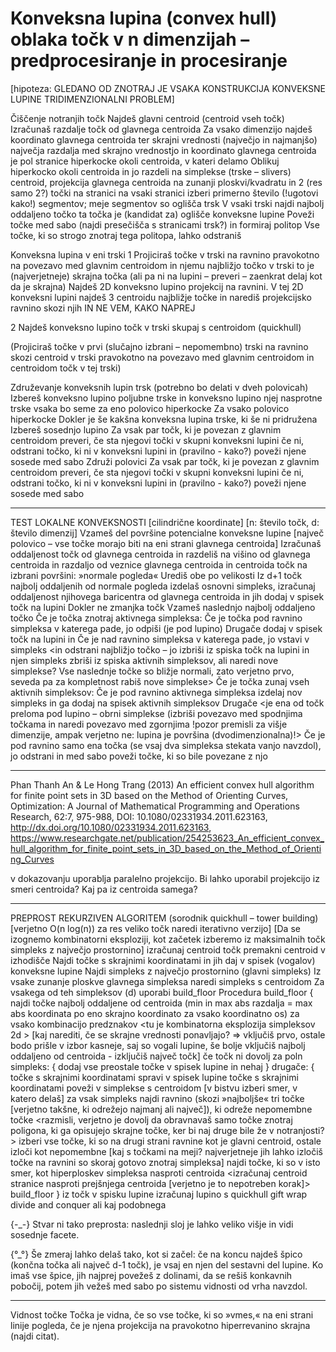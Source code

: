 # Konveksna lupina (convex hull) oblaka točk v n dimenzijah – predprocesiranje in procesiranje

[hipoteza: GLEDANO OD ZNOTRAJ JE VSAKA KONSTRUKCIJA KONVEKSNE LUPINE  TRIDIMENZIONALNI PROBLEM]

Čiščenje notranjih točk
Najdeš glavni centroid (centroid vseh točk)
Izračunaš razdalje točk od glavnega centroida
Za vsako dimenzijo najdeš koordinato glavnega centroida ter skrajni vrednosti (največjo in najmanjšo)
največja razdalja med skrajno vrednostjo in koordinato glavnega centroida je pol stranice hiperkocke okoli centroida, v kateri delamo
Oblikuj hiperkocko okoli centroida in jo razdeli na simplekse (trske – slivers) centroid, projekcija glavnega centroida na zunanji ploskvi/kvadratu in 2 (res samo 2?) točki na stranici
na vsaki stranici izberi primerno število (!ugotovi kako!) segmentov; meje segmentov so oglišča trsk
V vsaki trski najdi najbolj oddaljeno točko
ta točka je (kandidat za) oglišče konveksne lupine
Poveži točke med sabo (najdi presečišča s stranicami trsk?) in formiraj politop
Vse točke, ki so strogo znotraj tega politopa, lahko odstraniš

Konveksna lupina v eni trski
1
Projiciraš točke v trski na ravnino pravokotno na povezavo med glavnim centroidom in njemu najbližjo točko v trski
to je (najverjetneje) skrajna točka (ali pa ni na lupini – preveri – zaenkrat delaj kot da je skrajna)
Najdeš 2D konveksno lupino projekcij na ravnini.
V tej 2D konveksni lupini najdeš 3 centroidu najbližje točke in narediš projekcijsko ravnino skozi njih
IN NE VEM, KAKO NAPREJ

2
Najdeš konveksno lupino točk v trski skupaj s centroidom (quickhull)

(Projiciraš točke v prvi (slučajno izbrani – nepomembno) trski na ravnino skozi centroid v trski pravokotno na povezavo med glavnim centroidom in centroidom točk v tej trski)

Združevanje konveksnih lupin trsk (potrebno bo delati v dveh polovicah)
Izbereš konveksno lupino poljubne trske in  konveksno lupino njej nasprotne trske
vsaka bo seme za eno polovico hiperkocke
Za vsako polovico hiperkocke
Dokler je še kakšna konveksna lupina trske, ki še ni pridružena
Izbereš sosednjo lupino
Za vsak par točk, ki je povezan z glavnim centroidom preveri, če sta njegovi točki v skupni konveksni lupini
če ni, odstrani točko, ki ni v konveksni lupini in (pravilno - kako?) poveži njene sosede med sabo
Združi polovici
Za vsak par točk, ki je povezan z glavnim centroidom preveri, če sta njegovi točki v skupni konveksni lupini
če ni, odstrani točko, ki ni v konveksni lupini in (pravilno - kako?) poveži njene sosede med sabo

____________

TEST LOKALNE KONVEKSNOSTI
[cilindrične koordinate]
[n: število točk, d: število dimenzij]
Vzameš del površine potencialne konveksne lupine [največ polovico – vse točke morajo biti na eni strani glavnega centroida] 
Izračunaš oddaljenost točk od glavnega centroida in razdeliš na višino od glavnega centroida in razdaljo od veznice glavnega centroida in centroida točk na izbrani površini: »normale pogleda«
Urediš obe po velikosti
Iz d+1 točk najbolj oddaljenih od normale pogleda izdelaš osnovni simpleks, izračunaj oddaljenost njihovega baricentra od glavnega centroida in jih dodaj v spisek točk na lupini
Dokler ne zmanjka točk
Vzameš naslednjo najbolj oddaljeno točko
Če je točka znotraj aktivnega simpleksa:
Če je točka pod ravnino simpleksa v katerega pade, jo odpiši (je pod lupino)
Drugače dodaj v spisek točk na lupini in
Če je nad ravnino simpleksa v katerega pade, jo vstavi v simpleks <in odstrani najbližjo točko – jo izbriši iz spiska točk na lupini in njen simpleks zbriši iz spiska aktivnih simpleksov, ali naredi nove simplekse? Vse naslednje točke so bližje normali, zato verjetno prvo, seveda pa za kompletnost rabiš nove simplekse>
Če je točka zunaj vseh aktivnih simpleksov:
Če je pod ravnino aktivnega simpleksa izdelaj nov simpleks in ga dodaj na spisek aktivnih simpleksov
Drugače <je ena od točk preloma pod lupino – obrni simplekse (izbriši povezavo med spodnjima točkama in naredi povezavo med zgornjima !pozor premisli za višje dimenzije, ampak verjetno ne: lupina je površina (dvodimenzionalna)!>
Če je pod ravnino samo ena točka (se vsaj dva simpleksa stekata vanjo navzdol), jo odstrani in med sabo poveži točke, ki so bile povezane z njo

___________________________

Phan Thanh An & Le Hong Trang (2013) An efficient convex hull algorithm for finite point sets in 3D based on the Method of Orienting Curves, Optimization: A Journal of Mathematical Programming and Operations Research, 62:7, 975-988, DOI:
10.1080/02331934.2011.623163, http://dx.doi.org/10.1080/02331934.2011.623163, https://www.researchgate.net/publication/254253623_An_efficient_convex_hull_algorithm_for_finite_point_sets_in_3D_based_on_the_Method_of_Orienting_Curves

v dokazovanju uporablja paralelno projekcijo. Bi lahko uporabil projekcijo iz smeri centroida? Kaj pa iz centroida samega?


___________________________
PREPROST REKURZIVEN ALGORITEM (sorodnik quickhull – tower building)
[verjetno O(n log(n)) za res veliko točk naredi iterativno verzijo]
[Da se izognemo kombinatorni eksploziji, kot začetek izberemo iz maksimalnih točk simpleks z največjo prostornino]
izračunaj centroid točk premakni centroid v izhodišče
Najdi točke s skrajnimi koordinatami in jih daj v spisek (vogalov) konveksne lupine
Najdi simpleks z največjo prostornino (glavni simpleks)
Iz vsake zunanje ploskve glavnega simpleksa naredi simpleks s centroidom
Za vsakega od teh simpleksov (d) uporabi build_floor 
Procedura build_floor {
najdi točke najbolj oddaljene od centroida (min in max abs razdalja = max abs koordinata po eno skrajno koordinato za vsako koordinatno os) za vsako kombinacijo predznakov <tu je  kombinatorna eksplozija simpleksov 2d > [kaj narediti, če se skrajne vrednosti ponavljajo? => vključiš prvo, ostale bodo prišle v izbor kasneje, saj so vogali lupine, še bolje vključiš najbolj oddaljeno od centroida - izključiš največ točk]
če točk ni dovolj za poln simpleks: {
dodaj vse preostale točke v spisek lupine in nehaj
} drugače: {
točke s skrajnimi koordinatami spravi v spisek lupine
točke s skrajnimi koordinatami poveži v simplekse s centroidom [v bistvu izberi smer, v katero delaš]
za vsak simpleks
najdi ravnino (skozi »najboljše« tri točke [verjetno takšne, ki odrežejo najmanj ali največ]), ki odreže nepomembne točke <razmisli, verjetno je dovolj da obravnavaš samo točke znotraj poligona, ki ga opisujejo skrajne točke, ker bi naj druge bile že v notranjosti?>
izberi vse točke, ki so na drugi strani ravnine kot je glavni centroid, ostale izloči kot nepomembne [kaj s točkami na meji? najverjetneje jih lahko izločiš točke na ravnini so skoraj gotovo znotraj simpleksa]
najdi točke, ki so v isto smer, kot hiperploskev simpleksa nasproti centroida
<izračunaj centroid stranice nasproti prejšnjega centroida [verjetno je to nepotreben korak]>
build_floor
}
iz točk v spisku lupine izračunaj lupino s quickhull gift wrap divide and conquer ali kaj podobnega

{-_-}
Stvar ni tako preprosta: naslednji sloj je lahko veliko višje in vidi sosednje facete.

{°_°}
Še zmeraj lahko delaš tako, kot si začel: če na koncu najdeš špico (končna točka ali največ d-1 točk), je vsaj en njen del sestavni del lupine.
Ko imaš vse špice, jih najprej povežeš z dolinami, da se rešiš konkavnih pobočij,
potem jih vežeš med sabo po sistemu vidnosti od vrha navzdol.

__________

Vidnost točke
Točka je vidna, če so vse točke, ki so »vmes,« na eni strani linije pogleda, če je njena projekcija na pravokotno hiperrevanino skrajna (najdi citat). 
